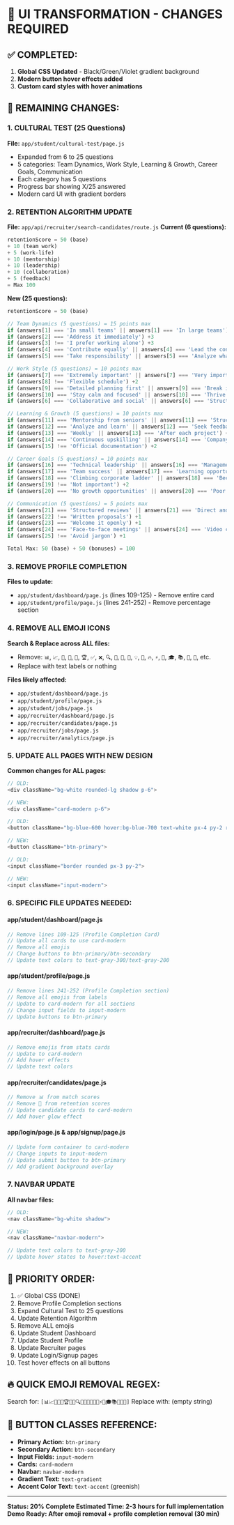 # 🎨 UI TRANSFORMATION - CHANGES REQUIRED

## ✅ COMPLETED:
1. **Global CSS Updated** - Black/Green/Violet gradient background
2. **Modern button hover effects added**
3. **Custom card styles with hover animations**

## 📝 REMAINING CHANGES:

### 1. CULTURAL TEST (25 Questions)
**File:** `app/student/cultural-test/page.js`
- Expanded from 6 to 25 questions
- 5 categories: Team Dynamics, Work Style, Learning & Growth, Career Goals, Communication
- Each category has 5 questions
- Progress bar showing X/25 answered
- Modern card UI with gradient borders

### 2. RETENTION ALGORITHM UPDATE
**File:** `app/api/recruiter/search-candidates/route.js`
**Current (6 questions):**
```javascript
retentionScore = 50 (base)
+ 10 (team work)
+ 5 (work-life)
+ 10 (mentorship)
+ 10 (leadership)
+ 10 (collaboration)
+ 5 (feedback)
= Max 100
```

**New (25 questions):**
```javascript
retentionScore = 50 (base)

// Team Dynamics (5 questions) = 15 points max
if (answers[1] === 'In small teams' || answers[1] === 'In large teams') +3
if (answers[2] === 'Address it immediately') +3
if (answers[3] !== 'I prefer working alone') +3
if (answers[4] === 'Contribute equally' || answers[4] === 'Lead the conversation') +3
if (answers[5] === 'Take responsibility' || answers[5] === 'Analyze what went wrong') +3

// Work Style (5 questions) = 10 points max
if (answers[7] === 'Extremely important' || answers[7] === 'Very important') +2
if (answers[8] !== 'Flexible schedule') +2
if (answers[9] === 'Detailed planning first' || answers[9] === 'Break into milestones') +2
if (answers[10] === 'Stay calm and focused' || answers[10] === 'Thrive under pressure') +2
if (answers[6] === 'Collaborative and social' || answers[6] === 'Structured and organized') +2

// Learning & Growth (5 questions) = 10 points max
if (answers[11] === 'Mentorship from seniors' || answers[11] === 'Structured training programs') +2
if (answers[12] === 'Analyze and learn' || answers[12] === 'Seek feedback') +2
if (answers[13] === 'Weekly' || answers[13] === 'After each project') +2
if (answers[14] === 'Continuous upskilling' || answers[14] === 'Company-provided training') +2
if (answers[15] !== 'Official documentation') +2

// Career Goals (5 questions) = 10 points max
if (answers[16] === 'Technical leadership' || answers[16] === 'Management role') +2
if (answers[17] === 'Team success' || answers[17] === 'Learning opportunities') +2
if (answers[18] === 'Climbing corporate ladder' || answers[18] === 'Becoming an expert') +2
if (answers[19] !== 'Not important') +2
if (answers[20] === 'No growth opportunities' || answers[20] === 'Poor work culture') +2

// Communication (5 questions) = 5 points max
if (answers[21] === 'Structured reviews' || answers[21] === 'Direct and immediate') +1
if (answers[22] !== 'Written proposals') +1
if (answers[23] === 'Welcome it openly') +1
if (answers[24] === 'Face-to-face meetings' || answers[24] === 'Video calls') +1
if (answers[25] !== 'Avoid jargon') +1

Total Max: 50 (base) + 50 (bonuses) = 100
```

### 3. REMOVE PROFILE COMPLETION

**Files to update:**
- `app/student/dashboard/page.js` (lines 109-125) - Remove entire card
- `app/student/profile/page.js` (lines 241-252) - Remove percentage section

### 4. REMOVE ALL EMOJI ICONS

**Search & Replace across ALL files:**
- Remove: `📊`, `📈`, `💼`, `🎯`, `📅`, `🏆`, `✅`, `❌`, `🔍`, `📄`, `📝`, `🌟`, `💡`, `🚀`, `🔥`, `⚡`, `📱`, `🎓`, `📚`, `🏢`, `👥`, etc.
- Replace with text labels or nothing

**Files likely affected:**
- `app/student/dashboard/page.js`
- `app/student/profile/page.js`
- `app/student/jobs/page.js`
- `app/recruiter/dashboard/page.js`
- `app/recruiter/candidates/page.js`
- `app/recruiter/jobs/page.js`
- `app/recruiter/analytics/page.js`

### 5. UPDATE ALL PAGES WITH NEW DESIGN

**Common changes for ALL pages:**

```javascript
// OLD:
<div className="bg-white rounded-lg shadow p-6">

// NEW:
<div className="card-modern p-6">

// OLD:
<button className="bg-blue-600 hover:bg-blue-700 text-white px-4 py-2 rounded">

// NEW:
<button className="btn-primary">

// OLD:
<input className="border rounded px-3 py-2">

// NEW:
<input className="input-modern">
```

### 6. SPECIFIC FILE UPDATES NEEDED:

#### **app/student/dashboard/page.js**
```javascript
// Remove lines 109-125 (Profile Completion Card)
// Update all cards to use card-modern
// Remove all emojis
// Change buttons to btn-primary/btn-secondary
// Update text colors to text-gray-300/text-gray-200
```

#### **app/student/profile/page.js**
```javascript
// Remove lines 241-252 (Profile Completion section)
// Remove all emojis from labels
// Update to card-modern for all sections
// Change input fields to input-modern
// Update buttons to btn-primary
```

#### **app/recruiter/dashboard/page.js**
```javascript
// Remove emojis from stats cards
// Update to card-modern
// Add hover effects
// Update text colors
```

#### **app/recruiter/candidates/page.js**
```javascript
// Remove 📊 from match scores
// Remove 💼 from retention scores
// Update candidate cards to card-modern
// Add hover glow effect
```

#### **app/login/page.js & app/signup/page.js**
```javascript
// Update form container to card-modern
// Change inputs to input-modern
// Update submit button to btn-primary
// Add gradient background overlay
```

### 7. NAVBAR UPDATE

**All navbar files:**
```javascript
// OLD:
<nav className="bg-white shadow">

// NEW:
<nav className="navbar-modern">

// Update text colors to text-gray-200
// Update hover states to hover:text-accent
```

## 🎯 PRIORITY ORDER:

1. ✅ Global CSS (DONE)
2. Remove Profile Completion sections
3. Expand Cultural Test to 25 questions
4. Update Retention Algorithm
5. Remove ALL emojis
6. Update Student Dashboard
7. Update Student Profile
8. Update Recruiter pages
9. Update Login/Signup pages
10. Test hover effects on all buttons

## 🔥 QUICK EMOJI REMOVAL REGEX:

Search for: `[📊📈💼🎯📅🏆✅❌🔍📄📝🌟💡🚀🔥⚡📱🎓📚🏢👥🧭]`
Replace with: (empty string)

## 💪 BUTTON CLASSES REFERENCE:

- **Primary Action:** `btn-primary`
- **Secondary Action:** `btn-secondary`
- **Input Fields:** `input-modern`
- **Cards:** `card-modern`
- **Navbar:** `navbar-modern`
- **Gradient Text:** `text-gradient`
- **Accent Color Text:** `text-accent` (greenish)

---

**Status: 20% Complete**
**Estimated Time: 2-3 hours for full implementation**
**Demo Ready: After emoji removal + profile completion removal (30 min)**
